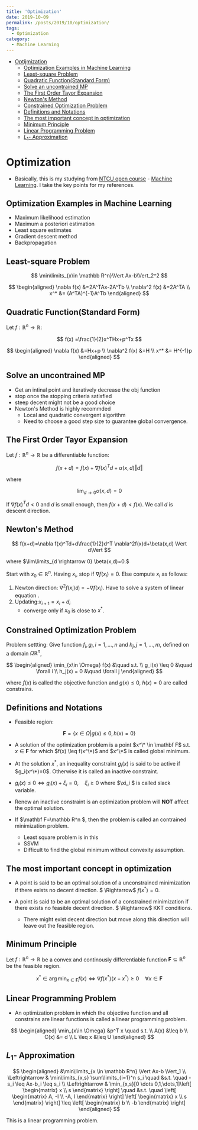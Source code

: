 ```yaml
---
title: 'Optimization'
date: 2019-10-09
permalink: /posts/2019/10/optimization/
tags:
  - Optimization
category:
  - Machine Learning
---
```



- [Optijmization](#Optimization)
  - [Optimization Examples in Machine Learning](#Optimization-Examples-in-Machine-Learning)
  - [Least-square Problem](#Least-square-Problem)
  - [Quadratic Function(Standard Form)](#Quadratic-FunctionStandard-Form)
  - [Solve an uncontrained MP](#Solve-an-uncontrained-MP)
  - [The First Order Tayor Expansion](#The-First-Order-Tayor-Expansion)
  - [Newton's Method](#Newtons-Method)
  - [Constrained Optimization Problem](#Constrained-Optimization-Problem)
  - [Definitions and Notations](#Definitions-and-Notations)
  - [The most important concept in optimization](#The-most-important-concept-in-optimization)
  - [Minimum Principle](#Minimum-Principle)
  - [Linear Programming Problem](#Linear-Programming-Problem)
  - [$L_1$- Approximation](#L_1--Approximation)

# Optimization
- Basically, this is my studying from [NTCU open course](http://ocw.nctu.edu.tw/index.php) - [Machine Learning](http://ocw.nctu.edu.tw/course_detail.php?bgid=1&gid=1&nid=563&page=1). I  take the key points for my references.
## Optimization Examples in Machine Learning
- Maximum likelihood estimation
- Maximum a posteriori estimation
- Least square estimates
- Gradient descent method
- Backpropagation

## Least-square Problem

$$
\min\limits_{x\in \mathbb R^n}\Vert Ax-b\Vert_2^2
$$

$$
\begin{aligned}
\nabla f(x) &=2A^TAx-2A^Tb \\
\nabla^2 f(x) &=2A^TA \\
x^* &= (A^TA)^{-1}A^Tb
\end{aligned}
$$

## Quadratic Function(Standard Form)

Let $f:\mathbb R^n \rightarrow \mathbb R$:

$$
f(x) =\frac{1}{2}x^THx+p^Tx
$$

$$
\begin{aligned}
\nabla f(x) &=Hx+p \\
\nabla^2 f(x) &=H \\
x^* &= H^{-1}p
\end{aligned}
$$

## Solve an uncontrained MP
- Get an intinal point and iteratively decrease the obj function
- stop once the stopping criteria satisfied
- steep decent might not be a good choice
- Newton's Method is highly recommded
    * Local and quadratic convergent algorithm
    * Need to choose a good step size to guarantee global convergence.

## The First Order Tayor Expansion
Let $f:\mathbb R^n \rightarrow \mathbb R$ be a differentiable function:

$$
f(x+d)=f(x)+ \nabla f(x)^Td+\alpha(x,d) \Vert  d\Vert
$$

where 

$$
\lim_{d \rightarrow 0}\alpha(x,d)  =0
$$

If $\nabla f(x)^Td<0$ and $d$ is small enough, then $f(x+d) < f(x)$. We call $d$ is descent direction.

## Newton's Method

$$
f(x+d)=\nabla f(x)^Td+d\frac{1}{2}d^T \nabla^2f(x)d+\beta(x,d) \Vert d\Vert
$$

where $\lim\limits_{d \rightarrow 0} \beta(x,d)=0.$

Start with $x_0 \in \mathbb R^n$. Having $x_i$, stop if $\nabla f(x_i)=0$. Else compute $x_i$ as follows:
1. Newton direction: $\nabla^2 f(x_i)d_i =-\nabla f(x_i)$. Have to solve a system of linear equation .
2. Updating:$x_{i+1}=x_i+d_i$
    - converge only if $x_0$ is close to $x^{*}$.

## Constrained Optimization Problem
Problem settting: Give function $f_i,g_i ,i=1,\dots,n$ and $h_j,j=1,\dots,m$, defined on a domain $\Omega \mathbb R^n$,

$$
\begin{aligned}
\min_{x\in \Omega} f(x) &\quad s.t. \\
g_i(x) \leq 0 &\quad \forall  i \\
h_j(x) = 0 &\quad \forall  j
\end{aligned} 
$$

where $f(x)$ is called the objective function and $g(x) \leq 0$, $h(x)=0$ are called constrains.

## Definitions and Notations
- Feasible region:

$$
\mathbf F= \{x \in \Omega | g(x) \leq 0, h(x)=0 \}
$$

- A solution of the optimization problem is a point $x^\* \in \mathbf F$ s.t. $x \in \mathbf F$ for which $f(x) \leq f(x^\*)$ and $x^\*$ is called global minimum.

- At the solution $x^{*}$, an inequality constraint $g_i(x)$ is said to be active if $g_i(x^\*)=0$. Otherwise it is called an inactive constraint.

- $g_i(x) \leq 0 \Leftrightarrow g_i(x)+\xi_i=0,\quad \xi_i \geq 0$ where $\xi_i $ is called slack variable.

- Renew an inactive constraint is an optimization problem will **NOT** affect the optimal solution.

- If  $\mathbf F=\mathbb R^n $, then the problem is called an contrained minimization problem.
    * Least square problem is in this
    * SSVM 
    * Difficult to find the global minimum without convexity assumption.
     
## The most important concept in optimization
- A point is said to be an optimal solution of a unconstrained minimization if there exists no decent direction.  $ \Rightarrow$ $f(x^*)=0$.

- A point is said to be an optimal solution of a constrained minimization if there exists no feasible decent direction. $ \Rightarrow$ KKT conditions.
    * There might exist decent direction but move along this direction will leave out the feasible region.

## Minimum Principle
Let $f: \mathbb R^n \rightarrow \mathbb R$ be a convex and continously differentiable function $\mathbf F \subseteq \mathbb R^n$ be the feasible region.

$$
x^* \in \arg\min_{x \in \mathbf F} f(x) \Leftrightarrow \nabla f(x^*)(x-x^*) \geq 0 \quad \forall x \in \mathbf F
$$

## Linear Programming Problem
- An optimization problem in which the objective function and all constrains are linear functions is called a linear programming problem.

$$
\begin{aligned}
\min_{x\in \Omega} &p^T x \quad s.t. \\
A(x) &\leq b  \\
C(x) &= d  \\
L \leq x &\leq U
\end{aligned} 
$$

## $L_1$- Approximation

$$
\begin{aligned}
&\min\limits_{x \in \mathbb R^n} \Vert Ax-b \Vert_1 \\ 
\Leftrightarrow  &
\min\limits_{x,s} \sum\limits_{i=1}^n s_i \quad &s.t.  \quad  -s_i \leq Ax-b_i \leq s_i \\
\Leftrightarrow & \min_{x,s}[0 \dots 0,1,\dots,1]\left[ \begin{matrix}
   x \\
   s
  \end{matrix} \right] \quad &s.t. \quad 
  \left[ \begin{matrix}
   A, -I \\
   -A, I
  \end{matrix} \right]
  \left[ \begin{matrix}
   x \\
   s
  \end{matrix} \right] \leq 
  \left[ \begin{matrix}
   b \\
   -b
  \end{matrix} \right]
\end{aligned}
$$

This is  a linear programming problem.